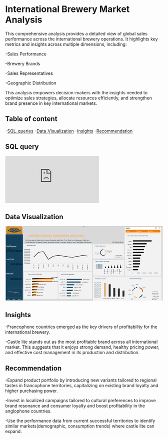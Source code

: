 # International Brewery Market Analysis
This comprehensive analysis provides a detailed view of global sales performance across the international brewery operations. It highlights key metrics and insights across multiple dimensions, including:

-Sales Performance

-Brewery Brands

-Sales Representatives

-Geographic Distribution

This analysis empowers decision-makers with the insights needed to optimize sales strategies, allocate resources efficiently, and strengthen brand presence in key international markets.

## Table of content

-[SQL_queries](#SQL_queries) 
-[Data_Visualization](#Data_Visualization)
-[Insights](#Insights)
-[Recommendation](#Recommendation)

## SQL query
![image](https://github.com/MaryAnalyzes/International_Brewery/blob/main/Brewery%20SQL.sql)

## Data Visualization
![image](https://github.com/MaryAnalyzes/International_Brewery/blob/main/real%20brewery.png?raw=true)

## Insights
-Francophone countries emerged as the key drivers of profitability for the international brewery.

-Castle lite stands out as the most profitable brand across all international market. This suggests that it enjoys strong demand, healthy pricing power, and effective cost management in its production and distribution.

## Recommendation 
-Expand product portfolio by introducing new variants tailored to regional tastes in francophone territories, capitalizing on existing brand loyalty and higher purchasing power.

-Invest in localized campaigns tailored to cultural preferences to improve brand resonance and consumer loyalty and boost profitability in the anglophone countries.

-Use the performance data from current successful territories to identify similar markets(demographic, consumption trends) where castle lite can expand.
